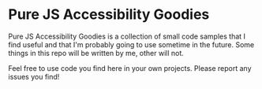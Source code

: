 # Pure JS Accessibility Goodies
Pure JS Accessibility Goodies is a collection of small code samples that I find useful and that I'm probably going to use sometime in the future. Some things in this repo will be written by me, other will not.

Feel free to use code you find here in your own projects. Please report any issues you find!
